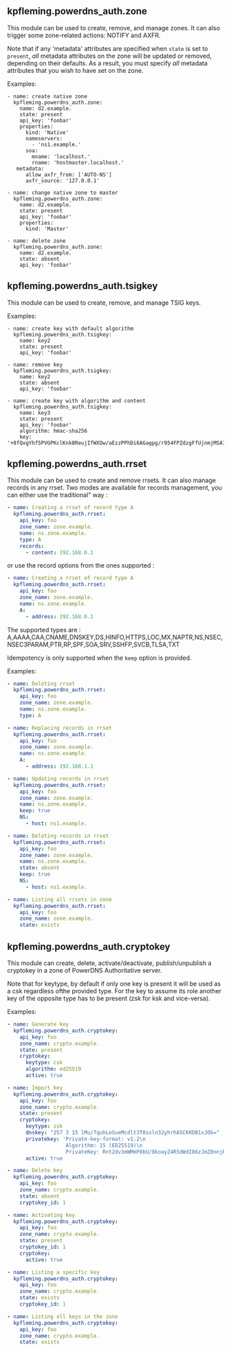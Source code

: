 ## kpfleming.powerdns_auth.zone

This module can be used to create, remove, and manage zones. It can
also trigger some zone-related actions: NOTIFY and AXFR.

Note that if any 'metadata' attributes are specified when `state` is
set to `present`, *all* metadata attributes on the zone will be
updated or removed, depending on their defaults. As a result, you
must specify *all* metadata attributes that you wish to have set
on the zone.

Examples:
```
- name: create native zone
  kpfleming.powerdns_auth.zone:
    name: d2.example.
    state: present
    api_key: 'foobar'
    properties:
      kind: 'Native'
      nameservers:
        - 'ns1.example.'
      soa:
        mname: 'localhost.'
        rname: 'hostmaster.localhost.'
   metadata:
      allow_axfr_from: ['AUTO-NS']
      axfr_source: '127.0.0.1'

- name: change native zone to master
  kpfleming.powerdns_auth.zone:
    name: d2.example.
    state: present
    api_key: 'foobar'
    properties:
      kind: 'Master'

- name: delete zone
  kpfleming.powerdns_auth.zone:
    name: d2.example.
    state: absent
    api_key: 'foobar'
```

## kpfleming.powerdns_auth.tsigkey

This module can be used to create, remove, and manage TSIG keys.

Examples:
```
- name: create key with default algorithm
  kpfleming.powerdns_auth.tsigkey:
    name: key2
    state: present
    api_key: 'foobar'

- name: remove key
  kpfleming.powerdns_auth.tsigkey:
    name: key2
    state: absent
    api_key: 'foobar'

- name: create key with algorithm and content
  kpfleming.powerdns_auth.tsigkey:
    name: key3
    state: present
    api_key: 'foobar'
    algorithm: hmac-sha256
    key: '+8fQxgYhf5PVGPKclKnk8ReujIfWXOw/aEzzPPhDi6AGagpg/r954FPZdzgFfUjnmjMSA1Yu7vo6DQHVoGnRkw=='
```

## kpfleming.powerdns_auth.rrset

This module can be used to create and remove rrsets. It can also manage records in any rrset.
Two modes are available for records management, you can either use the traditional" way :
```yaml
- name: Creating a rrset of record type A
  kpfleming.powerdns_auth.rrset:
    api_key: foo
    zone_name: zone.example.
    name: ns.zone.example.
    type: A
    records:
      - content: 192.168.0.1
```
or use the record options from the ones supported :
```yaml
- name: Creating a rrset of record type A
  kpfleming.powerdns_auth.rrset:
    api_key: foo
    zone_name: zone.example.
    name: ns.zone.example.
    A:
      - address: 192.168.0.1
```

The supported types are :
A,AAAA,CAA,CNAME,DNSKEY,DS,HINFO,HTTPS,LOC,MX,NAPTR,NS,NSEC,NSEC3PARAM,PTR,RP,SPF,SOA,SRV,SSHFP,SVCB,TLSA,TXT

Idempotency is only supported when the `keep` option is provided.

Examples:
```yaml
- name: Deleting rrset
  kpfleming.powerdns_auth.rrset:
    api_key: foo
    zone_name: zone.example.
    name: ns.zone.example.
    type: A

- name: Replacing records in rrset
  kpfleming.powerdns_auth.rrset:
    api_key: foo
    zone_name: zone.example.
    name: ns.zone.example.
    A:
      - address: 192.168.1.1

- name: Updating records in rrset
  kpfleming.powerdns_auth.rrset:
    api_key: foo
    zone_name: zone.example.
    name: ns.zone.example.
    keep: true
    NS:
      - host: ns1.example.

- name: Deleting records in rrset
  kpfleming.powerdns_auth.rrset:
    api_key: foo
    zone_name: zone.example.
    name: ns.zone.example.
    state: absent
    keep: true
    NS:
      - host: ns1.example.

- name: Listing all rrsets in zone
  kpfleming.powerdns_auth.rrset:
    api_key: foo
    zone_name: zone.example.
    state: exists
```

## kpfleming.powerdns_auth.cryptokey

This module can create, delete, activate/deactivate, publish/unpublish a cryptokey in a zone of PowerDNS Authoritative server.

Note that for keytype, by default if only one key is present it will be used as a csk regardless ofthe provided type. For the key to assume its role another key of the opposite type has to be present (zsk for ksk and vice-versa).

Examples:
```yaml
- name: Generate key
  kpfleming.powerdns_auth.cryptokey:
    api_key: foo
    zone_name: crypto.example.
    state: present
    cryptokey:
      keytype: csk
      algorithm: ed25519
      active: true

- name: Import key
  kpfleming.powerdns_auth.cryptokey:
    api_key: foo
    zone_name: crypto.example.
    state: present
    cryptokey:
      keytype: zsk
      dnskey: "257 3 15 lMu/7quhLeSueMcdlt3T0sxln32yhrhASCKKDB1xJOk="
      privatekey: 'Private-key-format: v1.2\n
                   Algorithm: 15 (ED25519)\n
                   PrivateKey: Rnt2dv3mWMmP8bU/8koayZ4R5dWdI86zJmZ0nnjPe6Q=\n'
      active: true

- name: Delete key
  kpfleming.powerdns_auth.cryptokey:
    api_key: foo
    zone_name: crypto.example.
    state: absent
    cryptokey_id: 1

- name: Activating key
  kpfleming.powerdns_auth.cryptokey:
    api_key: foo
    zone_name: crypto.example.
    state: present
    cryptokey_id: 1
    cryptokey:
      active: true

- name: Listing a specific key
  kpfleming.powerdns_auth.cryptokey:
    api_key: foo
    zone_name: crypto.example.
    state: exists
    cryptokey_id: 1

- name: Listing all keys in the zone
  kpfleming.powerdns_auth.cryptokey:
    api_key: foo
    zone_name: crypto.example.
    state: exists
```
